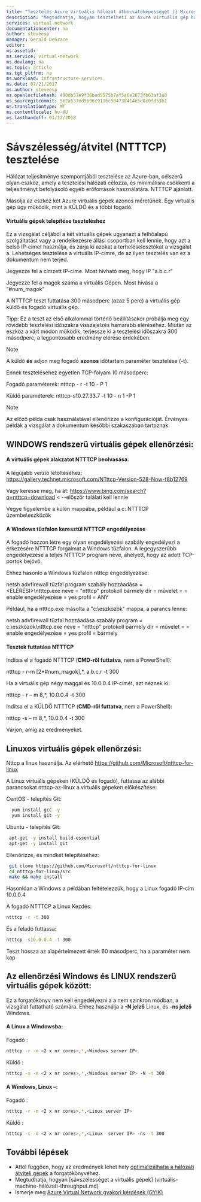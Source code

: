 ```yaml
---
title: "Tesztelés Azure virtuális hálózat átbocsátóképességét |} Microsoft Docs"
description: "Megtudhatja, hogyan tesztelheti az Azure virtuális gép hálózati teljesítményt."
services: virtual-network
documentationcenter: na
author: steveesp
manager: Gerald DeGrace
editor: 
ms.assetid: 
ms.service: virtual-network
ms.devlang: na
ms.topic: article
ms.tgt_pltfrm: na
ms.workload: infrastructure-services
ms.date: 07/21/2017
ms.author: steveesp
ms.openlocfilehash: 490db57e9f36bed5575b7af5a6e2673fb63af3a8
ms.sourcegitcommit: 562a537ed9b96c9116c504738414e5d8c0fd53b1
ms.translationtype: MT
ms.contentlocale: hu-HU
ms.lasthandoff: 01/12/2018
---
```

# <a name="bandwidththroughput-testing-ntttcp"></a>Sávszélesség/átvitel (NTTTCP) tesztelése

Hálózat teljesítménye szempontjából tesztelése az Azure-ban, célszerű olyan eszköz, amely a tesztelési hálózati célozza, és minimálisra csökkenti a teljesítményt befolyásoló egyéb erőforrások használatára. NTTTCP ajánlott.

Másolja az eszköz két Azure virtuális gépek azonos méretűnek. Egy virtuális gép úgy működik, mint a KÜLDŐ és a többi fogadó.

#### <a name="deploying-vms-for-testing"></a>Virtuális gépek telepítése teszteléshez
Ez a vizsgálat céljából a két virtuális gépek ugyanazt a felhőalapú szolgáltatást vagy a rendelkezésre állási csoportban kell lennie, hogy azt a belső IP-címet használja, és zárja ki azokat a terheléselosztókat a vizsgálat a. Lehetséges tesztelése a virtuális IP-címre, de az ilyen tesztelés van ez a dokumentum nem terjed.
 
Jegyezze fel a címzett IP-címe. Most hívható meg, hogy IP "a.b.c.r"

Jegyezze fel a magok száma a virtuális Gépen. Most hívása a "\#num\_magok"
 
A NTTTCP teszt futtatása 300 másodperc (azaz 5 perc) a virtuális gép küldő és fogadó virtuális gép.

Tipp: Ez a teszt az első alkalommal történő beállításakor próbálja meg egy rövidebb tesztelési időszakra visszajelzés hamarabb eléréséhez. Miután az eszköz a várt módon működik, terjessze ki a tesztelési időszakra 300 másodperc, a legpontosabb eredmény elérése érdekében.

> [!NOTE]
> A küldő **és** adjon meg fogadó **azonos** időtartam paraméter tesztelése (-t).

Ennek teszteléséhez egyetlen TCP-folyam 10 másodperc:

Fogadó paraméterek: ntttcp - r -t 10 - P 1

Küldő paraméterek: ntttcp-s10.27.33.7 -t 10 - n 1 -P 1

> [!NOTE]
> Az előző példa csak használatával ellenőrizze a konfigurációját. Érvényes példák a vizsgálat a dokumentum későbbi szakaszában tartoznak.

## <a name="testing-vms-running-windows"></a>WINDOWS rendszerű virtuális gépek ellenőrzési:

#### <a name="get-ntttcp-onto-the-vms"></a>A virtuális gépek alakzatot NTTTCP beolvasása.

A legújabb verzió letöltéséhez: <https://gallery.technet.microsoft.com/NTttcp-Version-528-Now-f8b12769>

Vagy keresse meg, ha át: <https://www.bing.com/search?q=ntttcp+download> \< --először találati kell lennie

Vegye figyelembe a külön mappába, például a c: NTTTCP üzembe\\eszközök

#### <a name="allow-ntttcp-through-the-windows-firewall"></a>A Windows tűzfalon keresztül NTTTCP engedélyezése
A fogadó hozzon létre egy olyan engedélyezési szabály engedélyezi a érkezésére NTTTCP forgalmat a Windows tűzfalon. A legegyszerűbb engedélyezése a teljes NTTTCP program neve, ahelyett, hogy az adott TCP-portok bejövő.

Ehhez hasonló a Windows tűzfalon ntttcp engedélyezése:

netsh advfirewall tűzfal program szabály hozzáadása =\<ELÉRÉSI\>\\ntttcp.exe neve = "ntttcp" protokoll bármely dir = művelet = = enable engedélyezése = yes profil = ANY

Például, ha a ntttcp.exe másolta a "c:\\eszközök" mappa, a parancs lenne: 

netsh advfirewall tűzfal hozzáadása szabály program = c:\\eszközök\\ntttcp.exe neve = "ntttcp" protokoll bármely dir = művelet = = enable engedélyezése = yes profil = bármely

#### <a name="running-ntttcp-tests"></a>Tesztek futtatása NTTTCP

Indítsa el a fogadó NTTTCP (**CMD-ről futtatva**, nem a PowerShell):

ntttcp - r-m [2\*\#num\_magok],\*, a.b.c.r -t 300

Ha a virtuális gép négy maggal és 10.0.0.4 IP-címét, azt néznek ki:

ntttcp - r – m 8,\*, 10.0.0.4 -t 300


Indítsa el a KÜLDŐ NTTTCP (**CMD-ről futtatva**, nem a PowerShell):

ntttcp -s – m 8,\*, 10.0.0.4 -t 300 

Várjon, amíg az eredményeket.


## <a name="testing-vms-running-linux"></a>Linuxos virtuális gépek ellenőrzési:

Nttcp a linux használja. Az elérhető <https://github.com/Microsoft/ntttcp-for-linux>

A Linux virtuális gépeken (KÜLDŐ és fogadó), futtassa az alábbi parancsokat ntttcp-az-linux a virtuális gépeken előkészítése:

CentOS - telepítés Git:
``` bash
  yum install gcc -y  
  yum install git -y
```
Ubuntu - telepítés Git:
``` bash
 apt-get -y install build-essential  
 apt-get -y install git
```
Ellenőrizze, és mindkét telepítéséhez:
``` bash
 git clone https://github.com/Microsoft/ntttcp-for-linux
 cd ntttcp-for-linux/src
 make && make install
```

Hasonlóan a Windows a példában feltételezzük, hogy a Linux fogadó IP-cím 10.0.0.4

A fogadó NTTTCP a Linux Kezdés:

``` bash
ntttcp -r -t 300
```

És a feladó futtassa:

``` bash
ntttcp -s10.0.0.4 -t 300
```
 
Teszt hossza az alapértelmezett érték 60 másodperc, ha a paraméter nem kap

## <a name="testing-between-vms-running-windows-and-linux"></a>Az ellenőrzési Windows és LINUX rendszerű virtuális gépek között:

Ez a forgatókönyv nem kell engedélyezni a a nem szinkron módban, a vizsgálat futtatható számára. Ehhez használja a **-N jelző** Linux, és **-ns jelző** Windows.

#### <a name="from-linux-to-windows"></a>A Linux a Windowsba:

Fogadó <Windows>:

``` bash
ntttcp -r -m <2 x nr cores>,*,<Windows server IP>
```

Küldő <Linux> :

``` bash
ntttcp -s -m <2 x nr cores>,*,<Windows server IP> -N -t 300
```

#### <a name="from-windows-to-linux"></a>A Windows, Linux –:

Fogadó <Linux>:

``` bash
ntttcp -r -m <2 x nr cores>,*,<Linux server IP>
```

Küldő <Windows>:

``` bash
ntttcp -s -m <2 x nr cores>,*,<Linux  server IP> -ns -t 300
```

## <a name="next-steps"></a>További lépések
* Attól függően, hogy az eredmények lehet hely [optimalizálhatja a hálózati átviteli gépek](virtual-network-optimize-network-bandwidth.md) a forgatókönyvéhez.
* Megtudhatja, hogyan [sávszélességet a virtuális gépek] (virtuális-machine-hálózati-throughput.md)
* Ismerje meg [Azure Virtual Network gyakori kérdések (GYIK)](virtual-networks-faq.md)
